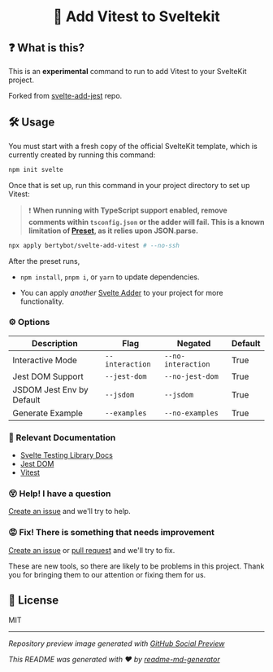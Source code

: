 <h1 align="center">🧪 Add Vitest to Sveltekit</h1>

## ❓ What is this?

This is an **experimental** command to run to add Vitest to your SvelteKit project.

Forked from [svelte-add-jest](https://github.com/rossyman/svelte-add-jest) repo. 

## 🛠 Usage

You must start with a fresh copy of the official SvelteKit template, which is currently created by running this command:

```sh
npm init svelte
```

Once that is set up, run this command in your project directory to set up Vitest:

> ❗️ __When running with TypeScript support enabled, remove comments within `tsconfig.json` or the adder will fail. This is a known limitation of [Preset](https://usepreset.dev/), as it relies upon JSON.parse.__

```sh
npx apply bertybot/svelte-add-vitest # --no-ssh
```

After the preset runs,

-   `npm install`, `pnpm i`, or `yarn` to update dependencies.

-   You can apply _another_ [Svelte Adder](https://github.com/svelte-add/svelte-adders) to your project for more functionality.

### ⚙️ Options

| Description               | Flag            | Negated            | Default |
| ------------------------- | --------------- | ------------------ | ------- |
| Interactive Mode          | `--interaction` | `--no-interaction` | True    |
| Jest DOM Support          | `--jest-dom`    | `--no-jest-dom`    | True    |
| JSDOM Jest Env by Default | `--jsdom`       | `--jsdom`          | True    |
| Generate Example          | `--examples`    | `--no-examples`    | True    |

### 📑 Relevant Documentation

-   [Svelte Testing Library Docs](https://testing-library.com/docs/svelte-testing-library/intro/)
-   [Jest DOM](https://github.com/testing-library/jest-dom#usage)
-   [Vitest](https://vitest.dev/)

### 😵 Help! I have a question

[Create an issue](https://github.com/bertybot/svelte-add-vitest/issues/new) and we'll try to help.

### 😡 Fix! There is something that needs improvement

[Create an issue](https://github.com/bertybot/svelte-add-vitest/issues/new) or [pull request](https://github.com/bertybot/svelte-add-vitest/pulls) and we'll try to fix.

These are new tools, so there are likely to be problems in this project. Thank you for bringing them to our attention or fixing them for us.

## 📄 License

MIT

---

_Repository preview image generated with [GitHub Social Preview](https://social-preview.pqt.dev)_

_This README was generated with ❤️ by [readme-md-generator](https://github.com/kefranabg/readme-md-generator)_
